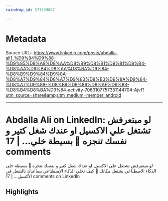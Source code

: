 ```yaml
---
raindrop_id: 573339027

---
```


# Metadata
Source URL:: https://www.linkedin.com/posts/abdalla-ali1_%D9%84%D9%88-%D9%85%D8%A8%D8%AA%D8%B9%D8%B1%D9%81%D8%B4-%D8%AA%D8%B4%D8%AA%D8%BA%D9%84-%D8%B9%D9%84%D9%8A-%D8%A7%D9%84%D8%A7%D9%83%D8%B3%D9%8A%D9%84-%D8%A7%D9%88-%D8%B9%D9%86%D8%AF%D9%83-%D8%B4%D8%BA%D9%84-activity-7063107757331144704-Ajvf?utm_source=share&amp;utm_medium=member_android


---
# Abdalla Ali on LinkedIn: لو مبتعرفش تشتغل علي الاكسيل او عندك شغل كتير و نفسك تنجزه 🏃 بسيطة خلي… | 17 comments

لو مبتعرفش تشتغل علي الاكسيل او عندك شغل كتير و نفسك تنجزه 🏃 بسيطة خلي الذكاء الاصطناعي يشتغل مكانك 🤸   كيف تخلي الذكاء الإصطناعي يساعدك بالشغل في اﻷكسيل… | 17 comments on LinkedIn

## Highlights
